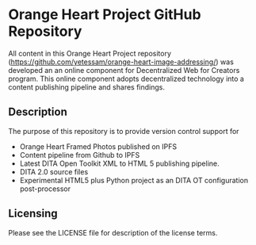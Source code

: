 # Orange Heart Project GitHub Repository
All  content in this Orange Heart Project repository (https://github.com/yetessam/orange-heart-image-addressing/) was developed an an online component for Decentralized Web for Creators program.    This online component adopts decentralized technology into a content publishing pipeline and shares findings.    


## Description

The purpose of this repository is to provide version control support for

- Orange Heart Framed Photos published on IPFS 
- Content pipeline from Github to IPFS 
- Latest DITA Open Toolkit  XML to HTML 5 publishing pipeline. 
- DITA 2.0 source files
- Experimental HTML5 plus Python project as an DITA OT configuration post-processor


## Licensing

Please see the LICENSE file for description of the license terms.
